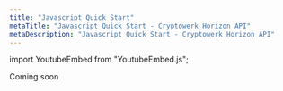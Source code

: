 ```yaml
---
title: "Javascript Quick Start"
metaTitle: "Javascript Quick Start - Cryptowerk Horizon API"
metaDescription: "Javascript Quick Start - Cryptowerk Horizon API"
---
```

import YoutubeEmbed from "YoutubeEmbed.js";

Coming soon
<YoutubeEmbed link="https://www.youtube.com/embed/oznr-1-poSU" />
